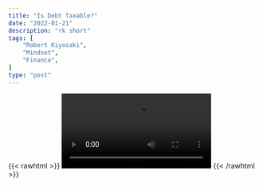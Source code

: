 ```yaml
---
title: "Is Debt Taxable?"
date: "2022-01-21"
description: "rk short"
tags: [
    "Robert Kiyosaki",
    "Mindset",
    "Finance",
]
type: "post"
---
```

{{< rawhtml >}}
    <video width="auto" height="auto" controls>
        <source src="https://clips.dev00ps.com/Robert%20Kiyosaki/taxes_on_debt.mp4" type="video/mp4"> 
    </video>
{{< /rawhtml >}}